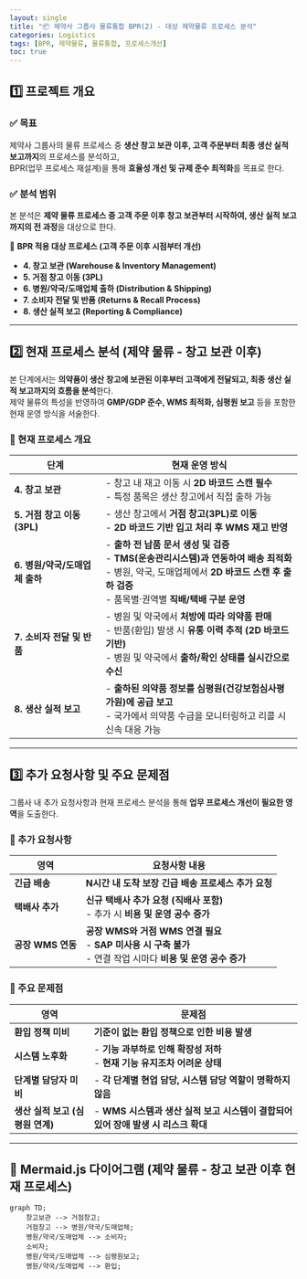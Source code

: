 ```yaml
---
layout: single
title: "📦 제약사 그룹사 물류통합 BPR(2) - 대상 제약물류 프로세스 분석"
categories: Logistics
tags: [BPR, 제약물류, 물류통합, 프로세스개선]
toc: true
---
```


## 1️⃣ 프로젝트 개요
### ✅ 목표
제약사 그룹사의 물류 프로세스 중 **생산 창고 보관 이후, 고객 주문부터 최종 생산 실적 보고까지**의 프로세스를 분석하고,  
BPR(업무 프로세스 재설계)을 통해 **효율성 개선 및 규제 준수 최적화**를 목표로 한다.

### ✅ 분석 범위
본 분석은 **제약 물류 프로세스 중 고객 주문 이후 창고 보관부터 시작하여, 생산 실적 보고까지의 전 과정**을 대상으로 한다.

📌 **BPR 적용 대상 프로세스 (고객 주문 이후 시점부터 개선)**
- **4. 창고 보관 (Warehouse & Inventory Management)**
- **5. 거점 창고 이동 (3PL)**
- **6. 병원/약국/도매업체 출하 (Distribution & Shipping)**
- **7. 소비자 전달 및 반품 (Returns & Recall Process)**
- **8. 생산 실적 보고 (Reporting & Compliance)**

---

## 2️⃣ 현재 프로세스 분석 (제약 물류 - 창고 보관 이후)
본 단계에서는 **의약품이 생산 창고에 보관된 이후부터 고객에게 전달되고, 최종 생산 실적 보고까지의 흐름을 분석**한다.  
제약 물류의 특성을 반영하여 **GMP/GDP 준수, WMS 최적화, 심평원 보고** 등을 포함한 현재 운영 방식을 서술한다.

### 📌 현재 프로세스 개요
| 단계 | 현재 운영 방식 |
|---|----------------------------------------------------------------------------------------------------------------------------------------------------|
| **4. 창고 보관** | - 창고 내 재고 이동 시 **2D 바코드 스캔 필수**<br>- 특정 품목은 생산 창고에서 직접 출하 가능 |
| **5. 거점 창고 이동 (3PL)** | - 생산 창고에서 **거점 창고(3PL)로 이동**<br>- **2D 바코드 기반 입고 처리 후 WMS 재고 반영** |
| **6. 병원/약국/도매업체 출하** | - **출하 전 납품 문서 생성 및 검증** <br>- **TMS(운송관리시스템)과 연동하여 배송 최적화**<br>- 병원, 약국, 도매업체에서 **2D 바코드 스캔 후 출하 검증**<br>- 품목별·권역별 **직배/택배 구분 운영** |
| **7. 소비자 전달 및 반품** | - 병원 및 약국에서 **처방에 따라 의약품 판매**<br>- 반품(환입) 발생 시 **유통 이력 추적 (2D 바코드 기반)**<br>- 병원 및 약국에서 **출하/확인 상태를 실시간으로 수신** |
| **8. 생산 실적 보고** | - **출하된 의약품 정보를 심평원(건강보험심사평가원)에 공급 보고**<br>- 국가에서 의약품 수급을 모니터링하고 리콜 시 신속 대응 가능 |

---

## 3️⃣ 추가 요청사항 및 주요 문제점
그룹사 내 추가 요청사항과 현재 프로세스 분석을 통해 **업무 프로세스 개선이 필요한 영역**을 도출한다.

### 🔹 추가 요청사항
| 영역 | 요청사항 내용 |
|---|------------------------------------------------------------------|
| **긴급 배송** | **N시간 내 도착 보장 긴급 배송 프로세스 추가 요청** |
| **택배사 추가** | **신규 택배사 추가 요청 (직배사 포함)**<br>- 추가 시 **비용 및 운영 공수 증가** |
| **공장 WMS 연동** | **공장 WMS와 거점 WMS 연결 필요**<br>- **SAP 미사용 시 구축 불가**<br>- 연결 작업 시마다 **비용 및 운영 공수 증가** |

### 🔹 주요 문제점
| 영역 | 문제점                                                 |
|---|-----------------------------------------------------|
| **환입 정책 미비** | **기준이 없는 환입 정책으로 인한 비용 발생**                         |
| **시스템 노후화** | - **기능 과부하로 인해 확장성 저하**<br>- **현재 기능 유지조차 어려운 상태**  |
| **단계별 담당자 미비** | - **각 단계별 현업 담당, 시스템 담당 역할이 명확하지 않음**               |
| **생산 실적 보고 (심평원 연계)** | - **WMS 시스템과 생산 실적 보고 시스템이 결합되어 있어 장애 발생 시 리스크 확대** |

---

## 📌 Mermaid.js 다이어그램 (제약 물류 - 창고 보관 이후 현재 프로세스)

```mermaid
graph TD;
    창고보관 --> 거점창고;
    거점창고 --> 병원/약국/도매업체;
    병원/약국/도매업체 --> 소비자;
    소비자;
    병원/약국/도매업체 --> 심평원보고;
    병원/약국/도매업체 --> 환입;
```